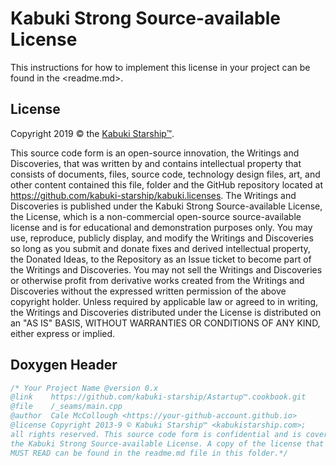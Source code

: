# Kabuki Strong Source-available License

This instructions for how to implement this license in your project can be found in the <readme.md>.

## License

Copyright 2019 © the [Kabuki Starship™](https://kabukistarship.com).

This source code form is an open-source innovation, the Writings and Discoveries, that was written by and contains intellectual property that consists of documents, files, source code, technology design files, art, and other content contained this file, folder and the GitHub repository located at <https://github.com/kabuki-starship/kabuki.licenses>. The Writings and Discoveries is published under the Kabuki Strong Source-available License, the License, which is a non-commercial open-source source-available license and is for educational and demonstration purposes only. You may use, reproduce, publicly display, and modify the Writings and Discoveries so long as you submit and donate fixes and derived intellectual property, the Donated Ideas, to the Repository as an Issue ticket to become part of the Writings and Discoveries. You may not sell the Writings and Discoveries or otherwise profit from derivative works created from the Writings and Discoveries without the expressed written permission of the above copyright holder. Unless required by applicable law or agreed to in writing, the Writings and Discoveries distributed under the License is distributed on an "AS IS" BASIS, WITHOUT WARRANTIES OR CONDITIONS OF ANY KIND, either express or implied.

## Doxygen Header

```C++
/* Your Project Name @version 0.x
@link    https://github.com/kabuki-starship/Astartup™.cookbook.git
@file    /_seams/main.cpp
@author  Cale McCollough <https://your-github-account.github.io>
@license Copyright 2013-9 © Kabuki Starship™ <kabukistarship.com>;
all rights reserved. This source code form is confidential and is covered under
the Kabuki Strong Source-available License. A copy of the license that YOU
MUST READ can be found in the readme.md file in this folder.*/
```
